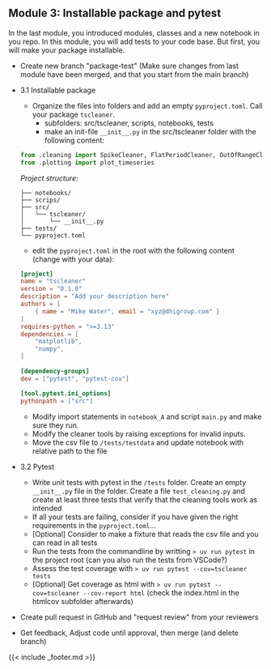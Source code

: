 ## Module 3: Installable package and pytest

In the last module, you introduced modules, classes and a new notebook in you repo. In this module, you will add tests to your code base. But first, you will make your package installable.

- Create new branch "package-test" (Make sure changes from last module have been merged, and that you start from the main branch)
- 3.1 Installable package
    - Organize the files into folders and add an empty `pyproject.toml`. Call your package `tscleaner`.
        - subfolders: src/tscleaner, scripts, notebooks, tests
        - make an init-file `__init__.py` in the src/tscleaner folder with the following content: 

    ```python
    from .cleaning import SpikeCleaner, FlatPeriodCleaner, OutOfRangeCleaner
    from .plotting import plot_timeseries
    ```

    *Project structure*:

    ```
    ├── notebooks/
    ├── scrips/
    ├── src/
    │   └── tscleaner/
    │       └── __init__.py
    ├── tests/
    └── pyproject.toml
    ```

    - edit the `pyproject.toml` in the root with the following content (change with your data):

    ```toml
    [project]
    name = "tscleaner"
    version = "0.1.0"
    description = "Add your description here"
    authors = [
        { name = "Mike Water", email = "xyz@dhigroup.com" }
    ]
    requires-python = ">=3.13"
    dependencies = [
        "matplotlib",
        "numpy",
    ]

    [dependency-groups]
    dev = ["pytest", "pytest-cov"]

    [tool.pytest.ini_options]
    pythonpath = ["src"]
    ```

    - Modify import statements in `notebook_A` and script `main.py` and make sure they run.
    - Modify the cleaner tools by raising exceptions for invalid inputs.
    - Move the csv file to `/tests/testdata` and update notebook with relative path to the file
- 3.2 Pytest
    - Write unit tests with pytest in the `/tests` folder. Create an empty `__init__.py` file in the folder. Create a file `test_cleaning.py` and create at least three tests that verify that the cleaning tools work as intended
    - If all your tests are failing, consider if you have given the right requirements in the `pyproject.toml`... 
    - [Optional] Consider to make a fixture that reads the csv file and you can read in all tests
    - Run the tests from the commandline by writting `> uv run pytest` in the project root (can you also run the tests from VSCode?)
    - Assess the test coverage with `> uv run pytest --cov=tscleaner tests`
    - [Optional] Get coverage as html with `> uv run pytest --cov=tscleaner --cov-report html` (check the index.html in the htmlcov subfolder afterwards)
- Create pull request in GitHub and "request review" from your reviewers
- Get feedback, Adjust code until approval, then merge (and delete branch)

{{< include _footer.md >}}